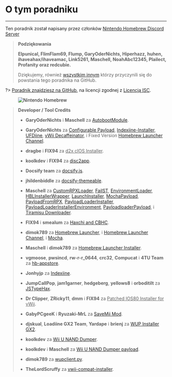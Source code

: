 # O tym poradniku
---
Ten poradnik został napisany przez członków [Nintendo Homebrew Discord Server](https://discord.gg/C29hYvh)

> **Podziękowania**
> 
> **Elpunical, FlimFlam69, Flump, GaryOderNichts, Hiperhazz, huhen, ihaveahax/ihaveamac, Link5261, Maschell, NoahAbc12345, Plailect, Profanity oraz redcubie.**
> 
> Dziękujemy, również [wszystkim innym](https://github.com/hacks-guide/Guide-WiiU/graphs/contributors) którzy przyczynili się do powstania tego poradnika na GitHub.

?> [Poradnik znajdziesz na GitHub](https://github.com/hacks-guide/Guide-WiiU), na licencji zgodnej z [Licencją ISC](https://github.com/hacks-guide/Guide-WiiU/blob/master/LICENSE.md).

<figure class="thumbnails">
    <img src="docs/assets/img/nh.jpg" alt="Nintendo Homebrew" title="Nintendo Homebrew">
</figure>

>
> **Developer / Tool Credits**
> 
> - **GaryOderNichts** i **Maschell** za [AutobootModule](https://github.com/wiiu-env/AutobootModule).
> 
> - **GaryOderNichts** za [Configurable Payload](https://github.com/GaryOderNichts/configurable-payload), [Indexiine-Installer](https://github.com/GaryOderNichts/indexiine-installer), [UFDiine](https://github.com/GaryOderNichts/UFDiine), [vWii Decaffeinator](https://github.com/GaryOderNichts/vWii-Decaffeinator), i Fixed Version [Homebrew Launcher Channel](https://github.com/GaryOderNichts/homebrew_launcher/).
> 
> - **dragbe** i **FIX94** za <u>d2x cIOS Installer</u>.
> 
> - **koolkdev** i **FIX94** za [disc2app](https://github.com/koolkdev/disc2app).
> 
> - **Docsify team** za [docsify.js](https://github.com/docsifyjs/docsify/).
> 
> - **jhildenbiddle** za [docsify-themeable](https://github.com/jhildenbiddle/docsify-themeable).
> 
> - **Maschell** za [CustomRPXLoader](https://github.com/wiiu-env/CustomRPXLoader), [FailST](https://maschell.github.io/homebrew/2020/12/02/failst.html), [EnvironmentLoader](https://github.com/wiiu-env/EnvironmentLoader), [HBLInstallerWrapper](https://github.com/wiiu-env/HBLInstallerWrapper), [LaunchInstaller](https://github.com/wiiu-env/LaunchInstaller), [MochaPayload](https://github.com/wiiu-env/MochaPayload), [PayloadFromRPX](https://github.com/wiiu-env/PayloadFromRPX), [PayloadLoaderInstaller](https://github.com/wiiu-env/PayloadLoaderInstaller), [PayloadLoaderInstallerEnvironment](https://github.com/wiiu-env/PayloadLoaderInstallerEnvironment), [PayloadloaderPayload](https://github.com/wiiu-env/PayloadloaderPayload), i [Tiramisu Downloader](https://tiramisu.foryour.cafe/).
> 
> - **FIX94** i **smealum** za [Haxchi and CBHC](https://github.com/FIX94/haxchi).
> 
> - **dimok789** za [Homebrew Launcher](https://github.com/dimok789/homebrew_launcher), i [Homebrew Launcher Channel](https://github.com/dimok789/homebrew_launcher), i [Mocha](https://github.com/dimok789/mocha).
> 
> - **Maschell** i **dimok789** za [Homebrew Launcher Installer](https://github.com/wiiu-env/homebrew_launcher_installer).
> 
> - **vgmoose**, **pwsincd**, **rw-r-r_0644**, **crc32**, **Compucat** i **4TU Team** za [hb-appstore](https://github.com/vgmoose/hb-appstore).
> 
> - **Jonhyjp** za [Indexiine](https://gbatemp.net/threads/indexiine-load-cfw-during-boot-and-offline-without-a-vc-ds-title.553681/).
> 
> - **JumpCallPop**, **jam1garner**, **hedgeberg**, **yellows8** i **orboditilt** za [JSTypeHax](https://github.com/wiiu-env/JsTypeHax).
> 
> - **Dr Clipper**, **ZRicky11**, **dmm** i **FIX94** za <u>Patched IOS80 Installer for vWii</u>.
> 
> - **GabyPCgeeK** i **Ryuzaki-MrL** za [SaveMii Mod](https://github.com/GabyPCgeeK/savemii).
> 
> - **djskual**, **Loadiine GX2 Team**, **Yardape** i **brienj** za [WUP Installer GX2](https://sourceforge.net/projects/wup-installer-gx2/).
> 
> - **koolkdev** za [Wii U NAND Dumper](https://github.com/koolkdev/wiiu-nanddumper).
> 
> - **koolkdev** i **Maschell** za [Wii U NAND Dumper payload](https://github.com/wiiu-env/wiiu-nanddumper-payload).
> 
> - **dimok789** za [wupclient.py](https://github.com/dimok789/mocha/blob/master/ios_mcp/wupclient.py).
> 
> - **TheLordScruffy** za [vwii-compat-installer](https://github.com/TheLordScruffy/vwii-compat-installer).
